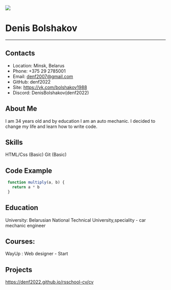 <img src="https://sun9-73.userapi.com/impg/SK1K2ytO4KI9qnoJIs2qR6gIS3PgVulfF-Fu3Q/-kDjRovG8F4.jpg?size=1200x1600&quality=95&sign=3dbcc06801b118153065ece028f1e9a3&type=album"> 

# Denis Bolshakov
---

## Contacts
- Location: Minsk, Belarus
- Phone: +375 29 2785001
- Email: denf2007@gmail.com
- GitHub: denf2022
- Site: https://vk.com/bolshakov1988
- Discord: DenisBolshakov(denf2022)

## About Me

I am 34 years old and by education I am an auto mechanic. I decided to change my life and learn how to write code.


## Skills
HTML/Css (Basic)
Git (Basic)

## Code Example

```javascript
 function multiply(a, b) {
   return a * b
 }
 ```


## Education
University: Belarusian National Technical University,speciality - car mechanic engineer


## Courses:
WayUp : Web designer - Start

## Projects
https://denf2022.github.io/rsschool-cv/cv
